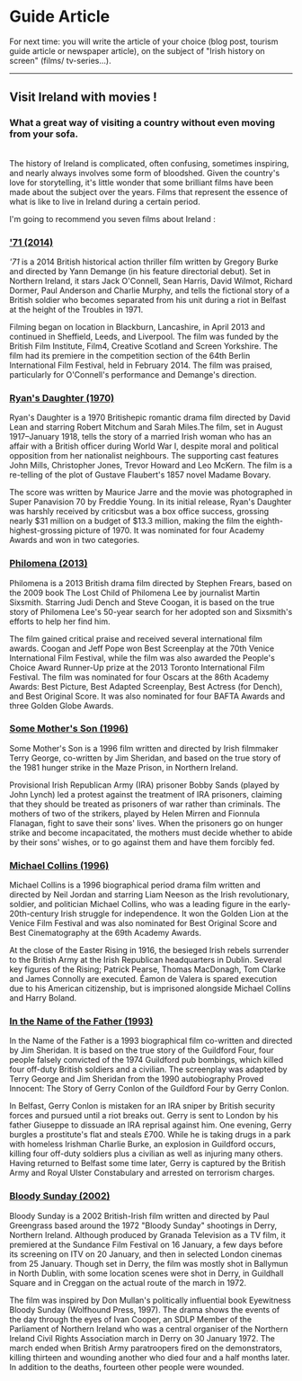 # Guide Article 

For next time: you will write the article of your choice (blog post, tourism guide article or newspaper article), 
on the subject of "Irish history on screen" (films/ tv-series...).

---

## Visit Ireland with movies !
### What a great way of visiting a country without even moving from your sofa. 

<br>
The history of Ireland is complicated, often confusing, sometimes inspiring, and nearly always involves some form of bloodshed.
Given the country's love for storytelling, it's little wonder that some brilliant films have been made about the subject over the years. Films that represent the essence of what is like to live in Ireland during a certain period. 

<br>

I'm going to recommend you seven films about Ireland : 

### <u>'71 (2014)</u>

*'71* is a 2014 British historical action thriller film written by Gregory Burke and directed by Yann Demange (in his feature directorial debut). Set in Northern Ireland, it stars Jack O'Connell, Sean Harris, David Wilmot, Richard Dormer, Paul Anderson and Charlie Murphy, and tells the fictional story of a British soldier who becomes separated from his unit during a riot in Belfast at the height of the Troubles in 1971.

Filming began on location in Blackburn, Lancashire, in April 2013 and continued in Sheffield, Leeds, and Liverpool. The film was funded by the British Film Institute, Film4, Creative Scotland and Screen Yorkshire. The film had its premiere in the competition section of the 64th Berlin International Film Festival, held in February 2014. The film was praised, particularly for O'Connell's performance and Demange's direction. 

### <u>Ryan's Daughter (1970)</u>

Ryan's Daughter is a 1970 Britishepic romantic drama film directed by David Lean and starring Robert Mitchum and Sarah Miles.The film, set in August 1917–January 1918, tells the story of a married Irish woman who has an affair with a British officer during World War I, despite moral and political opposition from her nationalist neighbours. The supporting cast features John Mills, Christopher Jones, Trevor Howard and Leo McKern. The film is a re-telling of the plot of Gustave Flaubert's 1857 novel Madame Bovary.

The score was written by Maurice Jarre and the movie was photographed in Super Panavision 70 by Freddie Young. In its initial release, Ryan's Daughter was harshly received by criticsbut was a box office success, grossing nearly $31 million on a budget of $13.3 million, making the film the eighth-highest-grossing picture of 1970. It was nominated for four Academy Awards and won in two categories. 

### <u>Philomena (2013)</u>

Philomena is a 2013 British drama film directed by Stephen Frears, based on the 2009 book The Lost Child of Philomena Lee by journalist Martin Sixsmith. Starring Judi Dench and Steve Coogan, it is based on the true story of Philomena Lee's 50-year search for her adopted son and Sixsmith's efforts to help her find him.

The film gained critical praise and received several international film awards. Coogan and Jeff Pope won Best Screenplay at the 70th Venice International Film Festival, while the film was also awarded the People's Choice Award Runner-Up prize at the 2013 Toronto International Film Festival. The film was nominated for four Oscars at the 86th Academy Awards: Best Picture, Best Adapted Screenplay, Best Actress (for Dench), and Best Original Score. It was also nominated for four BAFTA Awards and three Golden Globe Awards. 

### <u>Some Mother's Son (1996)</u>

Some Mother's Son is a 1996 film written and directed by Irish filmmaker Terry George, co-written by Jim Sheridan, and based on the true story of the 1981 hunger strike in the Maze Prison, in Northern Ireland. 

Provisional Irish Republican Army (IRA) prisoner Bobby Sands (played by John Lynch) led a protest against the treatment of IRA prisoners, claiming that they should be treated as prisoners of war rather than criminals. The mothers of two of the strikers, played by Helen Mirren and Fionnula Flanagan, fight to save their sons' lives. When the prisoners go on hunger strike and become incapacitated, the mothers must decide whether to abide by their sons' wishes, or to go against them and have them forcibly fed. 

### <u>Michael Collins (1996)</u>

Michael Collins is a 1996 biographical period drama film written and directed by Neil Jordan and starring Liam Neeson as the Irish revolutionary, soldier, and politician Michael Collins, who was a leading figure in the early-20th-century Irish struggle for independence. It won the Golden Lion at the Venice Film Festival and was also nominated for Best Original Score and Best Cinematography at the 69th Academy Awards. 

At the close of the Easter Rising in 1916, the besieged Irish rebels surrender to the British Army at the Irish Republican headquarters in Dublin. Several key figures of the Rising; Patrick Pearse, Thomas MacDonagh, Tom Clarke and James Connolly are executed. Éamon de Valera is spared execution due to his American citizenship, but is imprisoned alongside Michael Collins and Harry Boland.


### <u>In the Name of the Father (1993)</u>

In the Name of the Father is a 1993 biographical film co-written and directed by Jim Sheridan. It is based on the true story of the Guildford Four, four people falsely convicted of the 1974 Guildford pub bombings, which killed four off-duty British soldiers and a civilian. The screenplay was adapted by Terry George and Jim Sheridan from the 1990 autobiography Proved Innocent: The Story of Gerry Conlon of the Guildford Four by Gerry Conlon.

In Belfast, Gerry Conlon is mistaken for an IRA sniper by British security forces and pursued until a riot breaks out. Gerry is sent to London by his father Giuseppe to dissuade an IRA reprisal against him. One evening, Gerry burgles a prostitute's flat and steals £700. While he is taking drugs in a park with homeless Irishman Charlie Burke, an explosion in Guildford occurs, killing four off-duty soldiers plus a civilian as well as injuring many others. Having returned to Belfast some time later, Gerry is captured by the British Army and Royal Ulster Constabulary and arrested on terrorism charges. 


### <u>Bloody Sunday (2002)</u>

Bloody Sunday is a 2002 British-Irish film written and directed by Paul Greengrass based around the 1972 "Bloody Sunday" shootings in Derry, Northern Ireland. Although produced by Granada Television as a TV film, it premiered at the Sundance Film Festival on 16 January, a few days before its screening on ITV on 20 January, and then in selected London cinemas from 25 January. Though set in Derry, the film was mostly shot in Ballymun in North Dublin, with some location scenes were shot in Derry, in Guildhall Square and in Creggan on the actual route of the march in 1972. 

The film was inspired by Don Mullan's politically influential book Eyewitness Bloody Sunday (Wolfhound Press, 1997). The drama shows the events of the day through the eyes of Ivan Cooper, an SDLP Member of the Parliament of Northern Ireland who was a central organiser of the Northern Ireland Civil Rights Association march in Derry on 30 January 1972. The march ended when British Army paratroopers fired on the demonstrators, killing thirteen and wounding another who died four and a half months later. In addition to the deaths, fourteen other people were wounded. 